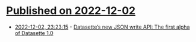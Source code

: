 # [Published on 2022-12-02](index.md)

* [2022-12-02, 23:23:15](https://news.ycombinator.com/item?id=33838341) - [Datasette’s new JSON write API: The first alpha of Datasette 1.0](https://simonwillison.net/2022/Dec/2/datasette-write-api/)
